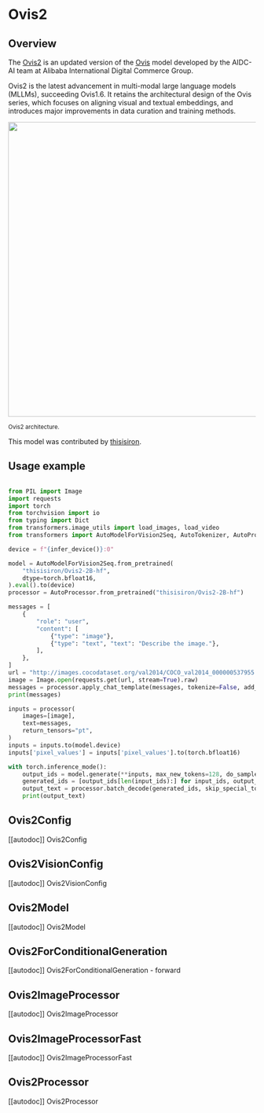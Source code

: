 <!--Copyright 2025 The HuggingFace Team. All rights reserved.

Licensed under the Apache License, Version 2.0 (the "License"); you may not use this file except in compliance with
the License. You may obtain a copy of the License at

http://www.apache.org/licenses/LICENSE-2.0

Unless required by applicable law or agreed to in writing, software distributed under the License is distributed on
an "AS IS" BASIS, WITHOUT WARRANTIES OR CONDITIONS OF ANY KIND, either express or implied. See the License for the
specific language governing permissions and limitations under the License.

⚠️ Note that this file is in Markdown but contain specific syntax for our doc-builder (similar to MDX) that may not be
rendered properly in your Markdown viewer.

-->

# Ovis2

## Overview

The [Ovis2](https://github.com/AIDC-AI/Ovis) is an updated version of the [Ovis](https://huggingface.co/papers/2405.20797) model developed by the AIDC-AI team at Alibaba International Digital Commerce Group. 

Ovis2 is the latest advancement in multi-modal large language models (MLLMs), succeeding Ovis1.6. It retains the architectural design of the Ovis series, which focuses on aligning visual and textual embeddings, and introduces major improvements in data curation and training methods.

<img src="https://cdn-uploads.huggingface.co/production/uploads/637aebed7ce76c3b834cea37/XB-vgzDL6FshrSNGyZvzc.png"  width="600">

<small> Ovis2 architecture.</small>

This model was contributed by [thisisiron](https://huggingface.co/thisisiron).

## Usage example

```python

from PIL import Image
import requests
import torch
from torchvision import io
from typing import Dict
from transformers.image_utils import load_images, load_video
from transformers import AutoModelForVision2Seq, AutoTokenizer, AutoProcessor, infer_device

device = f"{infer_device()}:0"

model = AutoModelForVision2Seq.from_pretrained(
    "thisisiron/Ovis2-2B-hf",
    dtype=torch.bfloat16,
).eval().to(device)
processor = AutoProcessor.from_pretrained("thisisiron/Ovis2-2B-hf")

messages = [
    {
        "role": "user",
        "content": [
            {"type": "image"},
            {"type": "text", "text": "Describe the image."},
        ],
    },
]
url = "http://images.cocodataset.org/val2014/COCO_val2014_000000537955.jpg"
image = Image.open(requests.get(url, stream=True).raw)
messages = processor.apply_chat_template(messages, tokenize=False, add_generation_prompt=True)
print(messages)

inputs = processor(
    images=[image],
    text=messages,
    return_tensors="pt",
)
inputs = inputs.to(model.device)
inputs['pixel_values'] = inputs['pixel_values'].to(torch.bfloat16)

with torch.inference_mode():
    output_ids = model.generate(**inputs, max_new_tokens=128, do_sample=False)
    generated_ids = [output_ids[len(input_ids):] for input_ids, output_ids in zip(inputs.input_ids, output_ids)]
    output_text = processor.batch_decode(generated_ids, skip_special_tokens=True)
    print(output_text)
```

## Ovis2Config

[[autodoc]] Ovis2Config

## Ovis2VisionConfig

[[autodoc]] Ovis2VisionConfig

## Ovis2Model

[[autodoc]] Ovis2Model

## Ovis2ForConditionalGeneration

[[autodoc]] Ovis2ForConditionalGeneration
    - forward

## Ovis2ImageProcessor

[[autodoc]] Ovis2ImageProcessor

## Ovis2ImageProcessorFast

[[autodoc]] Ovis2ImageProcessorFast

## Ovis2Processor

[[autodoc]] Ovis2Processor

